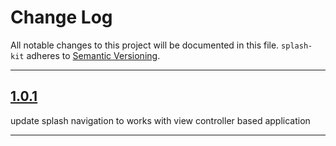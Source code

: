 # Change Log

All notable changes to this project will be documented in this file.
`splash-kit` adheres to [Semantic Versioning](http://semver.org/).

---

## [1.0.1](https://github.com/Digipolitan/splash-kit/releases/tag/v1.0.1)

update splash navigation to works with view controller based application

---
